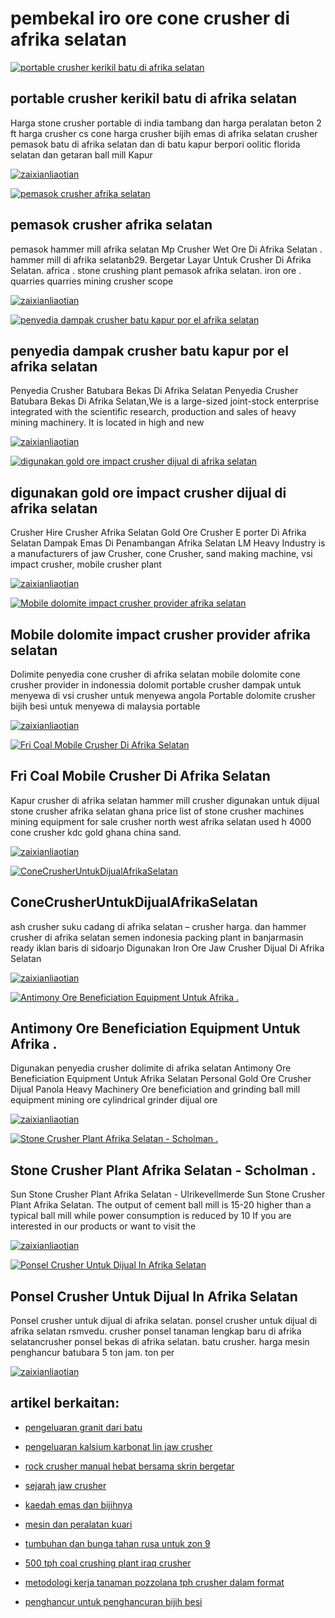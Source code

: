 # pembekal iro ore cone crusher di afrika selatan
<a href="https://mnn.zoosnet.net/LR/Chatpre.aspx?id=MNN94995150&p=https://topgrinding.com/" target="_blank">![portable crusher kerikil batu di afrika selatan](https://github.com/technlg/images/blob/main/30.jpg)</a>
## portable crusher kerikil batu di afrika selatan
Harga stone crusher portable di india tambang dan harga peralatan beton 2 ft harga crusher cs cone harga crusher bijih emas di afrika selatan crusher pemasok batu di afrika selatan dan di batu kapur berpori oolitic florida selatan dan getaran ball mill Kapur
<a href="https://mnn.zoosnet.net/LR/Chatpre.aspx?id=MNN94995150&p=https://topgrinding.com/" target="_blank"><img src="https://github.com/technlg/images/raw/main/chat11.jpg" alt="zaixianliaotian"/></a><a href="//whatsapp.shibangsoft.com/WhatsApp.php" ><img src="https://github.com/technlg/images/raw/main/chat11.png" alt=""></a>
<a href="https://mnn.zoosnet.net/LR/Chatpre.aspx?id=MNN94995150&p=https://topgrinding.com/" target="_blank">![pemasok crusher afrika selatan](https://github.com/technlg/images/blob/main/13.jpg)</a>
## pemasok crusher afrika selatan
pemasok hammer mill afrika selatan Mp Crusher Wet Ore Di Afrika Selatan . hammer mill di afrika selatanb29. Bergetar Layar Untuk Crusher Di Afrika Selatan. africa . stone crushing plant pemasok afrika selatan. iron ore . quarries quarries mining crusher scope
<a href="https://mnn.zoosnet.net/LR/Chatpre.aspx?id=MNN94995150&p=https://topgrinding.com/" target="_blank"><img src="https://github.com/technlg/images/raw/main/chat11.jpg" alt="zaixianliaotian"/></a><a href="//whatsapp.shibangsoft.com/WhatsApp.php" ><img src="https://github.com/technlg/images/raw/main/chat11.png" alt=""></a>
<a href="https://mnn.zoosnet.net/LR/Chatpre.aspx?id=MNN94995150&p=https://topgrinding.com/" target="_blank">![penyedia dampak crusher batu kapur por el afrika selatan](https://github.com/technlg/images/blob/main/16.jpg)</a>
## penyedia dampak crusher batu kapur por el afrika selatan
Penyedia Crusher Batubara Bekas Di Afrika Selatan Penyedia Crusher Batubara Bekas Di Afrika Selatan,We is a large-sized joint-stock enterprise integrated with the scientific research, production and sales of heavy mining machinery. It is located in high and new 
<a href="https://mnn.zoosnet.net/LR/Chatpre.aspx?id=MNN94995150&p=https://topgrinding.com/" target="_blank"><img src="https://github.com/technlg/images/raw/main/chat11.jpg" alt="zaixianliaotian"/></a><a href="//whatsapp.shibangsoft.com/WhatsApp.php" ><img src="https://github.com/technlg/images/raw/main/chat11.png" alt=""></a>
<a href="https://mnn.zoosnet.net/LR/Chatpre.aspx?id=MNN94995150&p=https://topgrinding.com/" target="_blank">![digunakan gold ore impact crusher dijual di afrika selatan](https://github.com/technlg/images/blob/main/46.jpg)</a>
## digunakan gold ore impact crusher dijual di afrika selatan
Crusher Hire Crusher Afrika Selatan Gold Ore Crusher E porter Di Afrika Selatan Dampak Emas Di Penambangan Afrika Selatan LM Heavy Industry is a manufacturers of jaw Crusher, cone Crusher, sand making machine, vsi impact crusher, mobile crusher plant
<a href="https://mnn.zoosnet.net/LR/Chatpre.aspx?id=MNN94995150&p=https://topgrinding.com/" target="_blank"><img src="https://github.com/technlg/images/raw/main/chat11.jpg" alt="zaixianliaotian"/></a><a href="//whatsapp.shibangsoft.com/WhatsApp.php" ><img src="https://github.com/technlg/images/raw/main/chat11.png" alt=""></a>
<a href="https://mnn.zoosnet.net/LR/Chatpre.aspx?id=MNN94995150&p=https://topgrinding.com/" target="_blank">![Mobile dolomite impact crusher provider afrika selatan](https://github.com/technlg/images/blob/main/38.jpg)</a>
## Mobile dolomite impact crusher provider afrika selatan
Dolimite penyedia cone crusher di afrika selatan mobile dolomite cone crusher provider in indonessia dolomit portable crusher dampak untuk menyewa di vsi crusher untuk menyewa angola Portable dolomite crusher bijih besi untuk menyewa di malaysia portable 
<a href="https://mnn.zoosnet.net/LR/Chatpre.aspx?id=MNN94995150&p=https://topgrinding.com/" target="_blank"><img src="https://github.com/technlg/images/raw/main/chat11.jpg" alt="zaixianliaotian"/></a><a href="//whatsapp.shibangsoft.com/WhatsApp.php" ><img src="https://github.com/technlg/images/raw/main/chat11.png" alt=""></a>
<a href="https://mnn.zoosnet.net/LR/Chatpre.aspx?id=MNN94995150&p=https://topgrinding.com/" target="_blank">![Fri Coal Mobile Crusher Di Afrika Selatan](https://github.com/technlg/images/blob/main/63.jpg)</a>
## Fri Coal Mobile Crusher Di Afrika Selatan
Kapur crusher di afrika selatan hammer mill crusher digunakan untuk dijual stone crusher afrika selatan ghana price list of stone crusher machines mining equipment for sale crusher north west afrika selatan used h 4000 cone crusher kdc gold ghana china sand.
<a href="https://mnn.zoosnet.net/LR/Chatpre.aspx?id=MNN94995150&p=https://topgrinding.com/" target="_blank"><img src="https://github.com/technlg/images/raw/main/chat11.jpg" alt="zaixianliaotian"/></a><a href="//whatsapp.shibangsoft.com/WhatsApp.php" ><img src="https://github.com/technlg/images/raw/main/chat11.png" alt=""></a>
<a href="https://mnn.zoosnet.net/LR/Chatpre.aspx?id=MNN94995150&p=https://topgrinding.com/" target="_blank">![ConeCrusherUntukDijualAfrikaSelatan](https://github.com/technlg/images/blob/main/30.jpg)</a>
## ConeCrusherUntukDijualAfrikaSelatan
ash crusher suku cadang di afrika selatan – crusher harga. dan hammer crusher di afrika selatan semen indonesia packing plant in banjarmasin ready iklan baris di sidoarjo Digunakan Iron Ore Jaw Crusher Dijual Di Afrika Selatan
<a href="https://mnn.zoosnet.net/LR/Chatpre.aspx?id=MNN94995150&p=https://topgrinding.com/" target="_blank"><img src="https://github.com/technlg/images/raw/main/chat11.jpg" alt="zaixianliaotian"/></a><a href="//whatsapp.shibangsoft.com/WhatsApp.php" ><img src="https://github.com/technlg/images/raw/main/chat11.png" alt=""></a>
<a href="https://mnn.zoosnet.net/LR/Chatpre.aspx?id=MNN94995150&p=https://topgrinding.com/" target="_blank">![Antimony Ore Beneficiation Equipment Untuk Afrika .](https://github.com/technlg/images/blob/main/53.jpg)</a>
## Antimony Ore Beneficiation Equipment Untuk Afrika .
Digunakan penyedia crusher dolimite di afrika selatan Antimony Ore Beneficiation Equipment Untuk Afrika Selatan Personal Gold Ore Crusher Dijual Panola Heavy Machinery Ore beneficiation and grinding ball mill equipment mining ore cylindrical grinder dijual ore 
<a href="https://mnn.zoosnet.net/LR/Chatpre.aspx?id=MNN94995150&p=https://topgrinding.com/" target="_blank"><img src="https://github.com/technlg/images/raw/main/chat11.jpg" alt="zaixianliaotian"/></a><a href="//whatsapp.shibangsoft.com/WhatsApp.php" ><img src="https://github.com/technlg/images/raw/main/chat11.png" alt=""></a>
<a href="https://mnn.zoosnet.net/LR/Chatpre.aspx?id=MNN94995150&p=https://topgrinding.com/" target="_blank">![Stone Crusher Plant Afrika Selatan - Scholman .](https://github.com/technlg/images/blob/main/46.jpg)</a>
## Stone Crusher Plant Afrika Selatan - Scholman .
Sun Stone Crusher Plant Afrika Selatan - Ulrikevellmerde Sun Stone Crusher Plant Afrika Selatan. The output of cement ball mill is 15-20 higher than a typical ball mill while power consumption is reduced by 10 If you are interested in our products or want to visit the
<a href="https://mnn.zoosnet.net/LR/Chatpre.aspx?id=MNN94995150&p=https://topgrinding.com/" target="_blank"><img src="https://github.com/technlg/images/raw/main/chat11.jpg" alt="zaixianliaotian"/></a><a href="//whatsapp.shibangsoft.com/WhatsApp.php" ><img src="https://github.com/technlg/images/raw/main/chat11.png" alt=""></a>
<a href="https://mnn.zoosnet.net/LR/Chatpre.aspx?id=MNN94995150&p=https://topgrinding.com/" target="_blank">![Ponsel Crusher Untuk Dijual In Afrika Selatan](https://github.com/technlg/images/blob/main/48.jpg)</a>
## Ponsel Crusher Untuk Dijual In Afrika Selatan
Ponsel crusher untuk dijual di afrika selatan. ponsel crusher untuk dijual di afrika selatan rsmvedu. crusher ponsel tanaman lengkap baru di afrika selatancrusher ponsel bekas di afrika selatan. batu crusher. harga mesin penghancur batubara 5 ton jam. ton per
<a href="https://mnn.zoosnet.net/LR/Chatpre.aspx?id=MNN94995150&p=https://topgrinding.com/" target="_blank"><img src="https://github.com/technlg/images/raw/main/chat11.jpg" alt="zaixianliaotian"/></a><a href="//whatsapp.shibangsoft.com/WhatsApp.php" ><img src="https://github.com/technlg/images/raw/main/chat11.png" alt=""></a>
## artikel berkaitan:
* [pengeluaran granit dari batu](pengeluaran%20granit%20dari%20batu.md)
* [pengeluaran kalsium karbonat lin jaw crusher](pengeluaran%20kalsium%20karbonat%20lin%20jaw%20crusher.md)
* [rock crusher manual hebat bersama skrin bergetar](rock%20crusher%20manual%20hebat%20bersama%20skrin%20bergetar.md)
* [sejarah jaw crusher](sejarah%20jaw%20crusher.md)
* [kaedah emas dan bijihnya](kaedah%20emas%20dan%20bijihnya.md)
* [mesin dan peralatan kuari](mesin%20dan%20peralatan%20kuari.md)
* [tumbuhan dan bunga tahan rusa untuk zon 9](tumbuhan%20dan%20bunga%20tahan%20rusa%20untuk%20zon%209.md)
* [500 tph coal crushing plant iraq crusher](500%20tph%20coal%20crushing%20plant%20iraq%20crusher.md)
* [metodologi kerja tanaman pozzolana tph crusher dalam format](metodologi%20kerja%20tanaman%20pozzolana%20tph%20crusher%20dalam%20format.md)
* [penghancur untuk penghancuran bijih besi](penghancur%20untuk%20penghancuran%20bijih%20besi.md)
